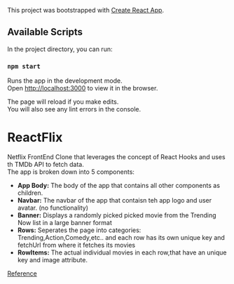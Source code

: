 This project was bootstrapped with [Create React App](https://github.com/facebook/create-react-app).

## Available Scripts

In the project directory, you can run:

### `npm start`

Runs the app in the development mode.<br />
Open [http://localhost:3000](http://localhost:3000) to view it in the browser.

The page will reload if you make edits.<br />
You will also see any lint errors in the console.

# ReactFlix #

Netflix FrontEnd Clone that leverages the concept of React Hooks and uses th TMDb API to fetch data.    
The app is broken down into 5 components:
- **App Body:** The body of the app that contains all other components as children.
- **Navbar:** The navbar of the app that contaisn teh app logo and user avatar. (no functionality)
- **Banner:** Displays a randomly picked picked movie from the Trending Now list in a large banner format
- **Rows:** Seperates the page into categories: Trending,Action,Comedy,etc.. and each row has its own unique key and fetchUrl from where it fetches its movies
- **RowItems:** The actual individual movies in each row,that have an unique key and image attribute.

[Reference](https://www.youtube.com/watch?v=XtMThy8QKqU)
